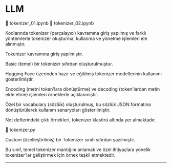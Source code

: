 # LLM

🔹 tokenizer_01.ipynb
🔹 tokenizer_02.ipynb

Kodlarında tokenizer (parçalayıcı) kavramına giriş yapılmış ve farklı yöntemlerle tokenizer oluşturma, kullanma ve yönetme işlemleri ele alınmıştır.

Tokenizer kavramına giriş yapılmıştır.

Basic (temel) bir tokenizer sıfırdan oluşturulmuştur.

Hugging Face üzerinden hazır ve eğitilmiş tokenizer modellerinin kullanımı gösterilmiştir.

Encoding (metni token'lara dönüştürme) ve decoding (token'lardan metin elde etme) işlemleri örneklerle açıklanmıştır.

Özel bir vocabulary (sözlük) oluşturulmuş, bu sözlük JSON formatına dönüştürülerek kullanım senaryoları gösterilmiştir.

Not defterindeki çıktı örnekleri, tokenizer klasörü altında yer almaktadır.

🔹 tokenizer.py

Custom (özelleştirilmiş) bir Tokenizer sınıfı sıfırdan yazılmıştır.

Bu sınıf, temel tokenizer mantığını anlamak ve özel ihtiyaçlara yönelik tokenizer'lar geliştirmek için örnek teşkil etmektedir.

------------------------------------------------------------------------------------
